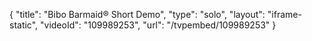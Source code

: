 {
    "title": "Bibo Barmaid&reg; Short Demo",
    "type": "solo",
    "layout": "iframe-static",
    "videoId": "109989253",
    "url": "\/tvpembed\/109989253"
}
